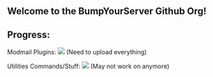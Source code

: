 ## Welcome to the BumpYourServer Github Org!

## Progress:

Modmail Plugins: 
![](https://geps.dev/progress/100) (Need to upload everything)

Utilities Commands/Stuff:
![](https://geps.dev/progress/50) (May not work on anymore)
